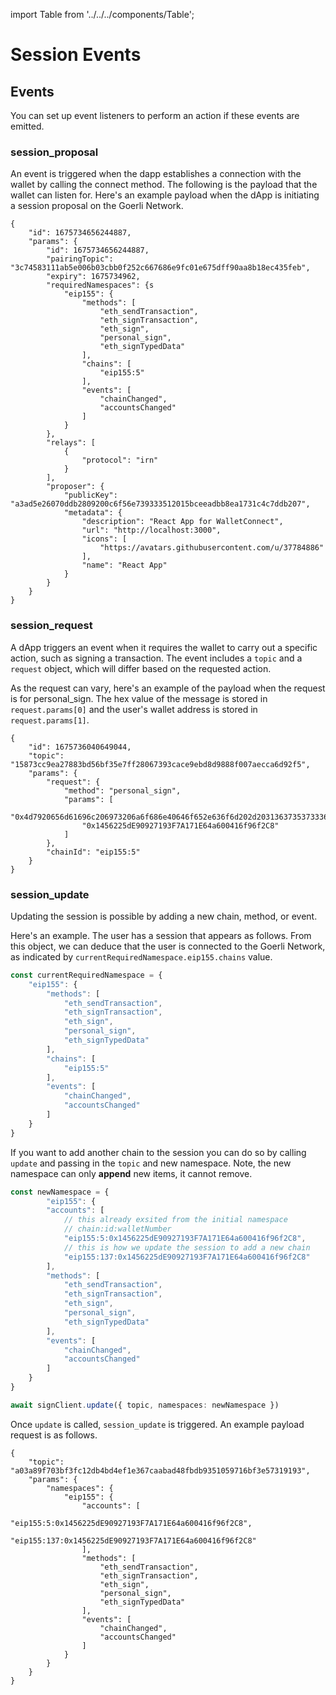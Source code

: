 import Table from '../../../components/Table';

# Session Events

## Events

You can set up event listeners to perform an action if these events are emitted.

<Table 
headers={[ "Event", "Description" ]}
data={[
{
    event: "session_proposal",
    description: "Emitted by the dApp when a new session with a user's wallet is initiated. The method the dapp uses is `connect`"
  },
  {
    event: "session_request",
    description: "Triggered by the dApp when it requires the wallet to perform an action, such as signing a transaction by calling the `request` method"
  },
  {
    event: "session_update",
    description: "Emitted by the wallet when a session is updated via the 'update' method"
  },
  {
    event: "session_delete",
    description: "Emitted by either the wallet or the dApp when a session is disconnected."
  },
  {
    event: "session_event",
    description: "Emitted by the dApp or wallet by calling the 'emit' or 'emitSessionEvent' method."
  },
  {
    event: "session_ping",
    description: "Emitted by the dApp to keep a session active."
  },
  {
    event: "session_expire",
    description: "Emitted by the wallet when a session has expired."
  },
  {
    event: "session_extend",
    description: "Emitted by the wallet to extend a session by calling the 'extendSession' method."
  },
  {
    event: "proposal_expire",
    description: "Emitted by the wallet when the session proposal has expired."
  }
]}
/>

### session_proposal

An event is triggered when the dapp establishes a connection with the wallet by calling the connect method. The following is the payload that the wallet can listen for. Here's an example payload when the dApp is initiating a session proposal on the Goerli Network.

```jsonc
{
    "id": 1675734656244887,
    "params": {
        "id": 1675734656244887,
        "pairingTopic": "3c74583111ab5e006b03cbb0f252c667686e9fc01e675dff90aa8b18ec435feb",
        "expiry": 1675734962,
        "requiredNamespaces": {s
            "eip155": {
                "methods": [
                    "eth_sendTransaction",
                    "eth_signTransaction",
                    "eth_sign",
                    "personal_sign",
                    "eth_signTypedData"
                ],
                "chains": [
                    "eip155:5"
                ],
                "events": [
                    "chainChanged",
                    "accountsChanged"
                ]
            }
        },
        "relays": [
            {
                "protocol": "irn"
            }
        ],
        "proposer": {
            "publicKey": "a3ad5e26070ddb2809200c6f56e739333512015bceeadbb8ea1731c4c7ddb207",
            "metadata": {
                "description": "React App for WalletConnect",
                "url": "http://localhost:3000",
                "icons": [
                    "https://avatars.githubusercontent.com/u/37784886"
                ],
                "name": "React App"
            }
        }
    }
}
```

### session_request

A dApp triggers an event when it requires the wallet to carry out a specific action, such as signing a transaction. The event includes a `topic` and a `request` object, which will differ based on the requested action. 

As the request can vary, here's an example of the payload when the request is for personal_sign. The hex value of the message is stored in `request.params[0]` and the user's wallet address is stored in `request.params[1]`.

```jsonc
{
    "id": 1675736040649044,
    "topic": "15873cc9ea27883bd56bf35e7ff28067393cace9ebd8d9888f007aecca6d92f5",
    "params": {
        "request": {
            "method": "personal_sign",
            "params": [
                "0x4d7920656d61696c206973206a6f686e40646f652e636f6d202d2031363735373336303430363430",
                "0x1456225dE90927193F7A171E64a600416f96f2C8"
            ]
        },
        "chainId": "eip155:5"
    }
}
```

### session_update

Updating the session is possible by adding a new chain, method, or event.

Here's an example. The user has a session that appears as follows. From this object, we can deduce that the user is connected to the Goerli Network, as indicated by `currentRequiredNamespace.eip155.chains` value.

```typescript
const currentRequiredNamespace = {
    "eip155": {
        "methods": [
            "eth_sendTransaction",
            "eth_signTransaction",
            "eth_sign",
            "personal_sign",
            "eth_signTypedData"
        ],
        "chains": [
            "eip155:5"
        ],
        "events": [
            "chainChanged",
            "accountsChanged"
        ]
    }
}
```

If you want to add another chain to the session you can do so by calling `update` and passing in the `topic` and new namespace. Note, the new namespace can only **append** new items, it cannot remove. 


```typescript
const newNamespace = {
        "eip155": {
        "accounts": [
            // this already exsited from the initial namespace
            // chain:id:walletNumber
            "eip155:5:0x1456225dE90927193F7A171E64a600416f96f2C8",
            // this is how we update the session to add a new chain
            "eip155:137:0x1456225dE90927193F7A171E64a600416f96f2C8"
        ],
        "methods": [
            "eth_sendTransaction",
            "eth_signTransaction",
            "eth_sign",
            "personal_sign",
            "eth_signTypedData"
        ],
        "events": [
            "chainChanged",
            "accountsChanged"
        ]
    }
}

await signClient.update({ topic, namespaces: newNamespace })
```

Once `update` is called, `session_update` is triggered. An example payload request is as follows.

```jsonc
{
    "topic": "a03a89f703bf3fc12db4bd4ef1e367caabad48fbdb9351059716bf3e57319193",
    "params": {
        "namespaces": {
            "eip155": {
                "accounts": [
                    "eip155:5:0x1456225dE90927193F7A171E64a600416f96f2C8",
                    "eip155:137:0x1456225dE90927193F7A171E64a600416f96f2C8"
                ],
                "methods": [
                    "eth_sendTransaction",
                    "eth_signTransaction",
                    "eth_sign",
                    "personal_sign",
                    "eth_signTypedData"
                ],
                "events": [
                    "chainChanged",
                    "accountsChanged"
                ]
            }
        }
    }
}
```